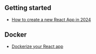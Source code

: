## Getting started

* [How to create a new React App in 2024](https://www.saurabhmisra.dev/create-new-react-app-2024/)

## Docker

* [Dockerize your React app](https://dev.to/karanpratapsingh/dockerize-your-react-app-4j2e)
